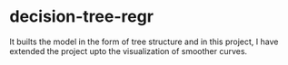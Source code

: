 # decision-tree-regr
It builts the model in the form of tree structure and in this project, I have extended the project upto the visualization of smoother curves.
